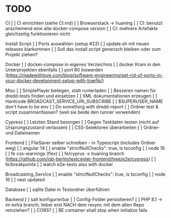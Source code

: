 # TODO
CI
[ ] CI einrichten (siehe CI.md)
[ ] Browserstack -> huaning
[ ] CI: benutzt anscheinend eine alte docker-compose version
[ ] CI: mehrere Artefakte gleichzeitig funktionieren nicht


Install Script
[ ] Ports auswählen (setup #22)
[ ] update.sh mit neuen releases klarkommen
[ ] Soll das install script generisch bleiben oder zum Projekt ziehen?


Docker
[ ] docker-compose in eigenes Verzeichnis
[ ] docker Kram in den Unterprojekten ebenfalls
[ ] port 80 loswerden (https://madewithlove.com/blog/software-engineering/get-rid-of-ports-in-your-docker-development-setup-with-traefik/)


Misc
[ ] SimplePlayer beilegen, statt runterladen
[ ] Besseren namen für dredd-tests finden und einsetzen
[ ] XML dokumentationen erzeugen
[ ] Hardcode BROADCAST_SERVICE_URI_SUBSCRIBE
[ ] $SUPERUSER_NAME don't have to be env
[ ] Do something with dredd-report
[ ] Ordner test & script zusammenfassen? (weil sie beide den runner verwenden)


Cypress
[ ] Letzten Stand besorgen
[ ] Gegen Testdaten testen (nicht auf Ursprungszustand verlassen)
[ ] CSS-Selektoren überarbeiten
[ ] Ordner- und Dateinamen


Frontend
[ ] FileSaver selber schreiben - in Typescript (includes Ordner weg)
[ ] angular 14
[ ] enable "strictNullChecks": true, is tsconfig
[ ] node 16
[ ] fe css-warnings (flex)
[ ] fe/cyprus -> huaning branch (https://github.com/iqb-berlin/testcenter-frontend/tree/e2e/cypress)
[ ] fe/breakpoints
[ ] watch e2e-tests also with docker


Broadcasting_Service
[ ] enable "strictNullChecks": true, is tsconfig
[ ] node 16
[ ] nest updated


Database
[ ] sqlite Datei in Testordner überführen


Backend
[ ] salt konfigurierbar
[ ] Config-Folder persistieren?
[ ] PHP 8.1 -> im extra branch; lieber erst NACH dem resync mit dem alten Repo reinziehen?
[ ] CORS?
[ ] BE container shall stop when initialize fails